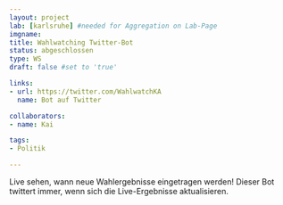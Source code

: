 ```yaml
---
layout: project
lab: [karlsruhe] #needed for Aggregation on Lab-Page
imgname:
title: Wahlwatching Twitter-Bot
status: abgeschlossen
type: WS
draft: false #set to 'true'

links:
- url: https://twitter.com/WahlwatchKA
  name: Bot auf Twitter

collaborators:
- name: Kai

tags:
- Politik

---
```


Live sehen, wann neue Wahlergebnisse eingetragen werden! Dieser Bot twittert immer, wenn sich die Live-Ergebnisse aktualisieren.
